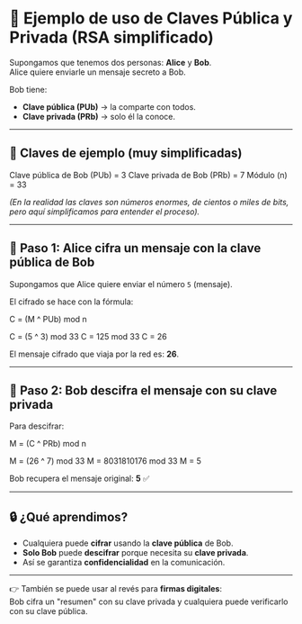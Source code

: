 # 🔑 Ejemplo de uso de Claves Pública y Privada (RSA simplificado)

Supongamos que tenemos dos personas: **Alice** y **Bob**.  
Alice quiere enviarle un mensaje secreto a Bob.  

Bob tiene:  
- **Clave pública (PUb)** → la comparte con todos.  
- **Clave privada (PRb)** → solo él la conoce.

---

## 📌 Claves de ejemplo (muy simplificadas)
Clave pública de Bob (PUb) = 3
Clave privada de Bob (PRb) = 7
Módulo (n) = 33


*(En la realidad las claves son números enormes, de cientos o miles de bits, pero aquí simplificamos para entender el proceso).*

---

## 📨 Paso 1: Alice cifra un mensaje con la clave pública de Bob
Supongamos que Alice quiere enviar el número `5` (mensaje).  

El cifrado se hace con la fórmula:  

C = (M ^ PUb) mod n

C = (5 ^ 3) mod 33
C = 125 mod 33
C = 26


El mensaje cifrado que viaja por la red es: **26**.

---

## 📩 Paso 2: Bob descifra el mensaje con su clave privada
Para descifrar:  

M = (C ^ PRb) mod n

M = (26 ^ 7) mod 33
M = 8031810176 mod 33
M = 5


Bob recupera el mensaje original: **5** ✅

---

## 🔒 ¿Qué aprendimos?
- Cualquiera puede **cifrar** usando la **clave pública** de Bob.  
- **Solo Bob** puede **descifrar** porque necesita su **clave privada**.  
- Así se garantiza **confidencialidad** en la comunicación.  

---

👉 También se puede usar al revés para **firmas digitales**:  
Bob cifra un "resumen" con su clave privada y cualquiera puede verificarlo con su clave pública.
